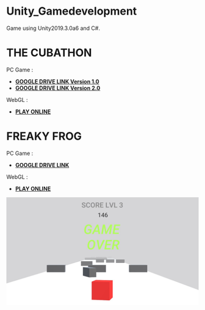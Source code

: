 # Unity_Gamedevelopment
Game using Unity2019.3.0a6 and C#.

# THE CUBATHON

PC Game :
- [**GOOGLE DRIVE LINK Version 1.0**](https://drive.google.com/open?id=1VW87uo1MKU7ecXNskTrQN3Ib4Z8D3yh-)<br>
- [**GOOGLE DRIVE LINK Version 2.0**](https://drive.google.com/open?id=13s4ASWFxMCe7FBKpst0AqASL4EcWFBnW)<br>

WebGL : 
- [**PLAY ONLINE**](https://smrnjeet-22.itch.io/the-cube)<br>


# FREAKY FROG

PC Game :
- [**GOOGLE DRIVE LINK**](https://drive.google.com/open?id=1d-E0UP9H9B0ZxXIw4FfnM9XhdHPhkUc5)<br>

WebGL : 
- [**PLAY ONLINE**](https://smrnjeet-22.itch.io/freaky-frog)<br>

![screenshot](https://github.com/smrnjeet222/Unity_Gamedevelopment/blob/master/MYGAME.png)



